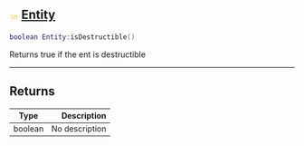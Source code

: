## ![shared](.gitbook/assets/shared.png) [Entity](home/Entity)



```lua
boolean Entity:isDestructible()
```

Returns true if the ent is destructible


------
## Returns

| Type   | Description |
| ------ | ----------: |
| boolean | No description |

